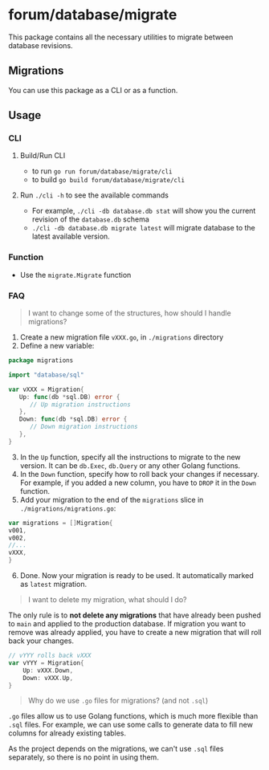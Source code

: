 # forum/database/migrate

This package contains all the necessary utilities to migrate between database revisions.

## Migrations

You can use this package as a CLI or as a function.

## Usage

### CLI

1. Build/Run CLI

   - to run `go run forum/database/migrate/cli`
   - to build `go build forum/database/migrate/cli`

2. Run `./cli -h` to see the available commands

   - For example, `./cli -db database.db stat` will show you the current revision of the `database.db` schema
   - `./cli -db database.db migrate latest` will migrate database to the latest available version.

### Function

- Use the `migrate.Migrate` function

### FAQ

> I want to change some of the structures, how should I handle migrations?

1. Create a new migration file `vXXX.go`, in `./migrations` directory
2. Define a new variable:

```go
package migrations

import "database/sql"

var vXXX = Migration{
   Up: func(db *sql.DB) error {
      // Up migration instructions
   },
   Down: func(db *sql.DB) error {
      // Down migration instructions
   },
}

```

3. In the `Up` function, specify all the instructions to migrate to the new version. It can be `db.Exec`, `db.Query` or
   any
   other Golang functions.
4. In the `Down` function, specify how to roll back your changes if necessary. For example, if you added a new column,
   you have
   to `DROP` it in the `Down` function.
5. Add your migration to the end of the `migrations` slice in `./migrations/migrations.go`:

```go
var migrations = []Migration{
v001,
v002,
//...
vXXX,
}

```

6. Done. Now your migration is ready to be used. It automatically marked as `latest` migration.

> I want to delete my migration, what should I do?

The only rule is to **not delete any migrations** that have already been pushed to `main` and applied to the production
database. If migration you want to remove was already applied, you have to create a new migration that will roll back
your changes.

```go
// vYYY rolls back vXXX
var vYYY = Migration{
    Up: vXXX.Down,
    Down: vXXX.Up,
}

```

> Why do we use `.go` files for migrations? (and not `.sql`)

`.go` files allow us to use Golang functions, which is much more flexible than `.sql` files. For example, we can use
some calls to generate data to fill new columns for already existing tables.

As the project depends on the migrations, we can't use `.sql` files separately, so there is no point in using them.
